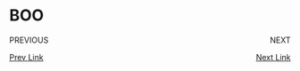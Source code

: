 # BOO

<span align="left;">
    PREVIOUS
    <span style="float:right;">
        NEXT
    </span>
</p>
<span align="left;">
    <a href="../reading/comments.livemd">Prev Link</a>
    <span style="float:right;">
        <a href="../reading/apis.livemd">Next Link</a>
    </span>
</p>

